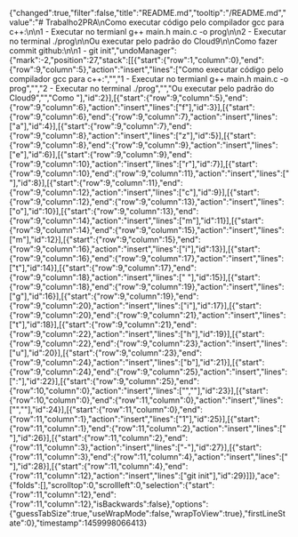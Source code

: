{"changed":true,"filter":false,"title":"README.md","tooltip":"/README.md","value":"# Trabalho2PRA\nComo executar código pelo compilador gcc para c++:\n\n1 - Executar no termianl g++ main.h main.c -o prog\n\n2 - Executar no terminal ./prog\n\nOu executar pelo padrão do Cloud9\n\nComo fazer commit github:\n\n1 - git init","undoManager":{"mark":-2,"position":27,"stack":[[{"start":{"row":1,"column":0},"end":{"row":9,"column":5},"action":"insert","lines":["Como executar código pelo compilador gcc para c++:","","1 - Executar no termianl g++ main.h main.c -o prog","","2 - Executar no terminal ./prog","","Ou executar pelo padrão do Cloud9","","Como "],"id":2}],[{"start":{"row":9,"column":5},"end":{"row":9,"column":6},"action":"insert","lines":["f"],"id":3}],[{"start":{"row":9,"column":6},"end":{"row":9,"column":7},"action":"insert","lines":["a"],"id":4}],[{"start":{"row":9,"column":7},"end":{"row":9,"column":8},"action":"insert","lines":["z"],"id":5}],[{"start":{"row":9,"column":8},"end":{"row":9,"column":9},"action":"insert","lines":["e"],"id":6}],[{"start":{"row":9,"column":9},"end":{"row":9,"column":10},"action":"insert","lines":["r"],"id":7}],[{"start":{"row":9,"column":10},"end":{"row":9,"column":11},"action":"insert","lines":[" "],"id":8}],[{"start":{"row":9,"column":11},"end":{"row":9,"column":12},"action":"insert","lines":["c"],"id":9}],[{"start":{"row":9,"column":12},"end":{"row":9,"column":13},"action":"insert","lines":["o"],"id":10}],[{"start":{"row":9,"column":13},"end":{"row":9,"column":14},"action":"insert","lines":["m"],"id":11}],[{"start":{"row":9,"column":14},"end":{"row":9,"column":15},"action":"insert","lines":["m"],"id":12}],[{"start":{"row":9,"column":15},"end":{"row":9,"column":16},"action":"insert","lines":["i"],"id":13}],[{"start":{"row":9,"column":16},"end":{"row":9,"column":17},"action":"insert","lines":["t"],"id":14}],[{"start":{"row":9,"column":17},"end":{"row":9,"column":18},"action":"insert","lines":[" "],"id":15}],[{"start":{"row":9,"column":18},"end":{"row":9,"column":19},"action":"insert","lines":["g"],"id":16}],[{"start":{"row":9,"column":19},"end":{"row":9,"column":20},"action":"insert","lines":["i"],"id":17}],[{"start":{"row":9,"column":20},"end":{"row":9,"column":21},"action":"insert","lines":["t"],"id":18}],[{"start":{"row":9,"column":21},"end":{"row":9,"column":22},"action":"insert","lines":["h"],"id":19}],[{"start":{"row":9,"column":22},"end":{"row":9,"column":23},"action":"insert","lines":["u"],"id":20}],[{"start":{"row":9,"column":23},"end":{"row":9,"column":24},"action":"insert","lines":["b"],"id":21}],[{"start":{"row":9,"column":24},"end":{"row":9,"column":25},"action":"insert","lines":[":"],"id":22}],[{"start":{"row":9,"column":25},"end":{"row":10,"column":0},"action":"insert","lines":["",""],"id":23}],[{"start":{"row":10,"column":0},"end":{"row":11,"column":0},"action":"insert","lines":["",""],"id":24}],[{"start":{"row":11,"column":0},"end":{"row":11,"column":1},"action":"insert","lines":["1"],"id":25}],[{"start":{"row":11,"column":1},"end":{"row":11,"column":2},"action":"insert","lines":[" "],"id":26}],[{"start":{"row":11,"column":2},"end":{"row":11,"column":3},"action":"insert","lines":["-"],"id":27}],[{"start":{"row":11,"column":3},"end":{"row":11,"column":4},"action":"insert","lines":[" "],"id":28}],[{"start":{"row":11,"column":4},"end":{"row":11,"column":12},"action":"insert","lines":["git init"],"id":29}]]},"ace":{"folds":[],"scrolltop":0,"scrollleft":0,"selection":{"start":{"row":11,"column":12},"end":{"row":11,"column":12},"isBackwards":false},"options":{"guessTabSize":true,"useWrapMode":false,"wrapToView":true},"firstLineState":0},"timestamp":1459998066413}